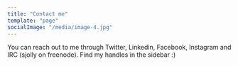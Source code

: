 ```yaml
---
title: "Contact me"
template: "page"
socialImage: "/media/image-4.jpg"
---
```


You can reach out to me through Twitter, Linkedin, Facebook, Instagram and IRC (sjolly on freenode). Find my handles in the sidebar :)

